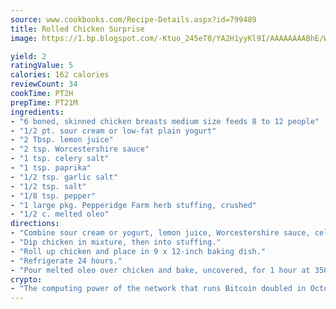 ```yaml
---
source: www.cookbooks.com/Recipe-Details.aspx?id=799489
title: Rolled Chicken Surprise
image: https://1.bp.blogspot.com/-Ktuo_245eT0/YA2H1yyKl9I/AAAAAAAABhE/WMoqSq2tWOcgMkPaLYZ-49h8pVDUUwFCQCLcBGAsYHQ/s307/5.png

yield: 2
ratingValue: 5
calories: 162 calories
reviewCount: 34
cookTime: PT2H
prepTime: PT21M
ingredients:
- "6 boned, skinned chicken breasts medium size feeds 8 to 12 people"
- "1/2 pt. sour cream or low-fat plain yogurt"
- "2 Tbsp. lemon juice"
- "2 tsp. Worcestershire sauce"
- "1 tsp. celery salt"
- "1 tsp. paprika"
- "1/2 tsp. garlic salt"
- "1/2 tsp. salt"
- "1/8 tsp. pepper"
- "1 large pkg. Pepperidge Farm herb stuffing, crushed"
- "1/2 c. melted oleo"
directions:
- "Combine sour cream or yogurt, lemon juice, Worcestershire sauce, celery salt, paprika, garlic salt, salt and pepper and mix well."
- "Dip chicken in mixture, then into stuffing."
- "Roll up chicken and place in 9 x 12-inch baking dish."
- "Refrigerate 24 hours."
- "Pour melted oleo over chicken and bake, uncovered, for 1 hour at 350u00b0."
crypto:
- "The computing power of the network that runs Bitcoin doubled in October, pushing out all but the most dedicated miners."
---
```


